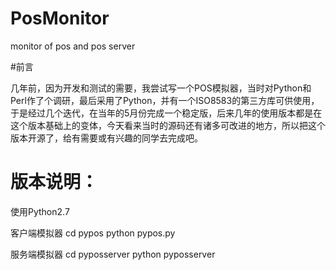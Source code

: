 # PosMonitor
monitor of pos and pos server

#前言

几年前，因为开发和测试的需要，我尝试写一个POS模拟器，当时对Python和Perl作了个调研，最后采用了Python，并有一个ISO8583的第三方库可供使用，于是经过几个迭代，在当年的5月份完成一个稳定版，后来几年的使用版本都是在这个版本基础上的变体，今天看来当时的源码还有诸多可改进的地方，所以把这个版本开源了，给有需要或有兴趣的同学去完成吧。

# 版本说明：
使用Python2.7

客户端模拟器
cd pypos
python pypos.py

服务端模拟器
cd pyposserver
python pyposserver
